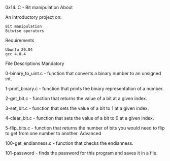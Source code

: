 0x14. C - Bit manipulation
About

An introductory project on:

    Bit manipulation
    Bitwise operators

Requirements

    Ubuntu 20.04
    gcc 4.8.4

File Descriptions
Mandatory

0-binary_to_uint.c - function that converts a binary number to an unsigned int.

1-print_binary.c - function that prints the binary representation of a number.

2-get_bit.c - function that returns the value of a bit at a given index.

3-set_bit.c - function that sets the value of a bit to 1 at a given index.

4-clear_bit.c - function that sets the value of a bit to 0 at a given index.

5-flip_bits.c - function that returns the number of bits you would need to flip to get from one number to another.
Advanced

100-get_endianness.c - function that checks the endianness.

101-password - finds the password for this program and saves it in a file.
